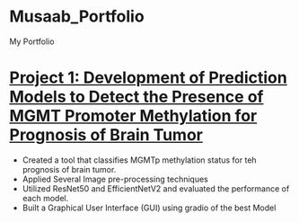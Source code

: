 # Musaab_Portfolio
My Portfolio

# [Project 1: Development of Prediction Models to Detect the Presence of MGMT Promoter Methylation for Prognosis of Brain Tumor](https://github.com/Muskr39/MGMTp.git)
* Created a tool that classifies MGMTp methylation status for teh prognosis of brain tumor.
* Applied Several Image pre-processing techniques
* Utilized ResNet50 and EfficientNetV2 and evaluated the performance of each model. 
* Built a Graphical User Interface (GUI) using gradio of the best Model 

